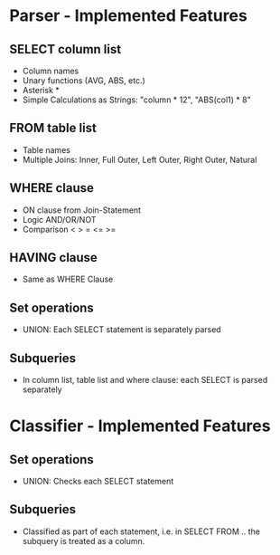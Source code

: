 # Parser - Implemented Features

## SELECT column list

* Column names
* Unary functions (AVG, ABS, etc.)
* Asterisk *
* Simple Calculations as Strings: "column \* 12", "ABS(col1) \* 8"

## FROM table list

* Table names
* Multiple Joins: Inner, Full Outer, Left Outer, Right Outer, Natural

## WHERE clause

* ON clause from Join-Statement 
* Logic AND/OR/NOT
* Comparison < > = <= >=

## HAVING clause

* Same as WHERE Clause

## Set operations

* UNION: Each SELECT statement is separately parsed

## Subqueries

* In column list, table list and where clause: each SELECT is parsed separately

# Classifier - Implemented Features

## Set operations

* UNION: Checks each SELECT statement

## Subqueries

* Classified as part of each statement, i.e. in SELECT <subquery> FROM .. the subquery is treated as a column. 

